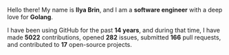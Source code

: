 Hello there! My name is **Ilya Brin**, and I am a **software engineer** with a deep love for **Golang**.

I have been using GitHub for the past **14 years**, and during that time, I have made **5022** contributions, opened **282** issues, submitted **166** pull requests, and contributed to **17** open-source projects.
